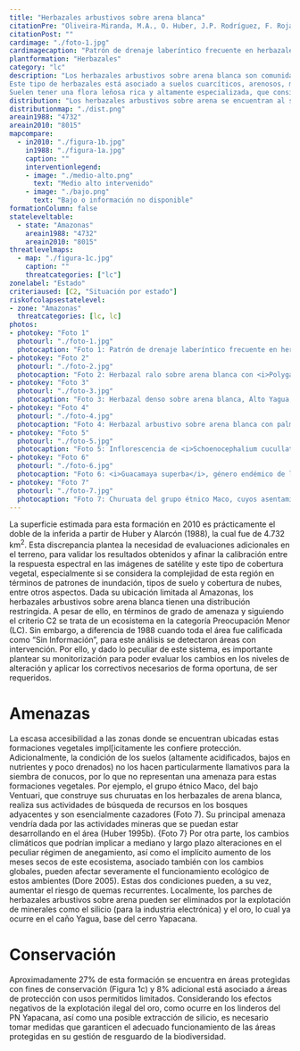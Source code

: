 ```yaml
---
title: "Herbazales arbustivos sobre arena blanca"
citationPre: "Oliveira-Miranda, M.A., O. Huber, J.P. Rodríguez, F. Rojas-Suárez, R. De Oliveira-Miranda, S. Zambrano-Martínez & G. Giraldo-Hernández, (eds) (2010). Herbazales arbustivos sobre arena blanca. Pp: 216-219. En: J.P. Rodríguez, F. Rojas- Suárez & D. Giraldo Hernández (eds.)."
citationPost: ""
cardimage: "./foto-1.jpg"
cardimagecaption: "Patrón de drenaje laberíntico frecuente en herbazales sobre arena blanca, Alto Yagua, estado Amazonas. <i>Otto Huber</i>"
plantformation: "Herbazales"
category: "lc"
description: "Los herbazales arbustivos sobre arena blanca son comunidades vegetales herbáceas y arbustivas particulares del Amazonas, que crecen sobre arenas cuarzosas blancas y están dominadas por hierbas de hoja ancha (Huber 1995c). Se encuentran en ambientes macrotérmicos (> 24°C) y de alta pluviosidad (> 1.400 mm).<br><br>
Este tipo de herbazales está asociado a suelos cuarcíticos, arenosos, muy ácidos, profundos y pobres en nutrientes, que con frecuencia permanecen anegados por limitaciones en el drenaje (Foto 1) (Riina & Huber 2003). La cobertura vegetal es extremadamente variable, cambiando de penachos aislados de hierbas bajas (Foto 2) a densos prados de un metro o más de alto (Foto 3, Foto 4). En la mayoría de los casos, el género <i>Schoenocephalium</i> (Rapateaceae) conforma el principal componente herbáceo. <i>S. cucullatum</i> está más generalizada en el centro del estado Amazonas (Foto 5), mientras que <i>S. teretifolium</i> predomina en los prados del Guainia y bajo Casiquiare. Otros miembros de Rapateaceae frecuentemente encontrados en estos prados son los géneros <i>Monotrema</i> y <i>Cephalostemon</i>, así como la especie endémica <i>Guacamaya superba</i> (Foto 6) que crece con muchas otras plantas de las familias Xyridaceae (<i>Xyris, Abolboda</i>), Eriocaulaceae (<i>Syngonanthus, Paepalanthus, Eriocaulon</i>) y Cyperaceae (<i>Bulbostylis, Rhynchospora, Lagenocarpus</i>). Las gramíneas son escasas, representadas principalmente por algunas especies de <i>Panicum</i> y <i>Axonopus</i> y el bambusoide <i>Steyermarkochloa angustifolia</i> (Huber 1995c, Riina & Huber 2003).<br><br>
Suelen tener una flora leñosa rica y altamente especializada, que consiste principalmente de arbustos bajos y subarbustos (frútices), entre cuyas especies hay numerosos endemismos (Foto 1) (Huber 1995c)."
distribution: "Los herbazales arbustivos sobre arena se encuentran al sur de Venezuela y se ubican principalmente a lo largo del medio y bajo Ventuari, el bajo Casiquiare y los ríos Atabapo y Guainía, en Amazonas (Figura 1 y Tabla 1). Ocupan una extensión aproximada de 8.083 km<sup>2</sup>, que representan 0,9% de la superficie de Venezuela. Desde el punto de vista de los paisajes vegetales, se encuentran esencialmente en la penillanura de los ríos Ventuari y Casiquiare. Por ser una formación definida por condiciones edáficas, su distribución es fragmentada, así como otras del sur de Venezuela (Figura 1)."
distributionmap: "./dist.png"
areain1988: "4732"
areain2010: "8015"
mapcompare:
  - in2010: "./figura-1b.jpg"
    in1988: "./figura-1a.jpg"
    caption: ""
    interventionlegend:
    - image: "./medio-alto.png"
      text: "Medio alto intervenido"
    - image: "./bajo.png"
      text: "Bajo o información no disponible"
formationColumn: false
stateleveltable:
  - state: "Amazonas"
    areain1988: "4732"
    areain2010: "8015"
threatlevelmaps:
  - map: "./figura-1c.jpg"
    caption: ""
    threatcategories: ["lc"]
zonelabel: "Estado"
criteriaused: [C2, "Situación por estado"]
riskofcolapsestatelevel:
- zone: "Amazonas"
  threatcategories: [lc, lc]
photos:
- photokey: "Foto 1"
  photourl: "./foto-1.jpg"
  photocaption: "Foto 1: Patrón de drenaje laberíntico frecuente en herbazales sobre arena blanca, Alto Yagua, estado Amazonas. <i>Otto Huber</i>"
- photokey: "Foto 2"
  photourl: "./foto-2.jpg"
  photocaption: "Foto 2: Herbazal ralo sobre arena blanca con <i>Polygala</i> sp. (flores fucsia), <i>Xyris</i> sp. y <i>Rhynchospora</i> sp., Alto Yagua, estado Amazonas. <i>Otto Huber</i>"
- photokey: "Foto 3"
  photourl: "./foto-3.jpg"
  photocaption: "Foto 3: Herbazal denso sobre arena blanca, Alto Yagua, estado Amazonas. <i>Otto Huber</i>"
- photokey: "Foto 4"
  photourl: "./foto-4.jpg"
  photocaption: "Foto 4: Herbazal arbustivo sobre arena blanca con palma <i>Leopoldinia</i>, Ucata, río Orinoco, estado Amazonas. <i>Gustavo Romero</i>"
- photokey: "Foto 5"
  photourl: "./foto-5.jpg"
  photocaption: "Foto 5: Inflorescencia de <i>Schoenocephalium cucullatum</i>, especie más común de los herbazales de arena blanca, estado Amazonas. <i>Otto Huber</i>"
- photokey: "Foto 6"
  photourl: "./foto-6.jpg"
  photocaption: "Foto 6: <i>Guacamaya superba</i>, género endémico de las Rapateaceae en herbazales de arena blanca. <i>Otto Huber</i>"
- photokey: "Foto 7"
  photourl: "./foto-7.jpg"
  photocaption: "Foto 7: Churuata del grupo étnico Maco, cuyos asentamientos están en los herbazales. <i>Otto Huber</i>"
---
```

La superficie estimada para esta formación en 2010 es prácticamente el doble de la inferida a partir de Huber y Alarcón (1988), la cual fue de 4.732 km<sup>2</sup>. Esta discrepancia plantea la necesidad de evaluaciones adicionales en el terreno, para validar los resultados obtenidos y afinar la calibración entre la respuesta espectral en las imágenes de satélite y este tipo de cobertura vegetal, especialmente si se considera la complejidad de esta región en términos de patrones de inundación, tipos de suelo y cobertura de nubes, entre otros aspectos. Dada su ubicación limitada al Amazonas, los herbazales arbustivos sobre arena blanca tienen una distribución restringida. A pesar de ello, en términos de grado de amenaza y siguiendo el criterio C2 se trata de un ecosistema en la categoría Preocupación Menor (LC). Sin embargo, a diferencia de 1988 cuando toda el área fue calificada como “Sin Información”, para este análisis se detectaron áreas con intervención. Por ello, y dado lo peculiar de este sistema, es importante plantear su monitorización para poder evaluar los cambios en los niveles de alteración y aplicar los correctivos necesarios de forma oportuna, de ser requeridos.

# Amenazas

La escasa accesibilidad a las zonas donde se encuentran ubicadas estas formaciones vegetales impl[icitamente les confiere protección. Adicionalmente, la condición de los suelos (altamente acidificados, bajos en nutrientes y poco drenados) no los hacen particularmente llamativos para la siembra de conucos, por lo que no representan una amenaza para estas formaciones vegetales. Por ejemplo, el grupo étnico Maco, del bajo Ventuari, que construye sus churuatas en los herbazales de arena blanca, realiza sus actividades de búsqueda de recursos en los bosques adyacentes y son esencialmente cazadores (Foto 7). Su principal amenaza vendría dada por las actividades mineras que se puedan estar desarrollando en el área (Huber 1995b).
{Foto 7}
Por otra parte, los cambios climáticos que podrían implicar a mediano y largo plazo alteraciones en el peculiar régimen de anegamiento, así como el implícito aumento de los meses secos de este ecosistema, asociado también con los cambios globales, pueden afectar severamente el funcionamiento ecológico de estos ambientes (Dore 2005). Estas dos condiciones pueden, a su vez, aumentar el riesgo de quemas recurrentes. Localmente, los parches de herbazales arbustivos sobre arena pueden ser eliminados por la explotación de minerales como el silicio (para la industria electrónica) y el oro, lo cual ya ocurre en el caño Yagua, base del cerro Yapacana.

# Conservación

Aproximadamente 27% de esta formación se encuentra en áreas protegidas con fines de conservación (Figura 1c) y 8% adicional está asociado a áreas de protección con usos permitidos limitados. Considerando los efectos negativos de la explotación ilegal del oro, como ocurre en los linderos del PN Yapacana, así como una posible extracción de silicio, es necesario tomar medidas que garanticen el adecuado funcionamiento de las áreas protegidas en su gestión de resguardo de la biodiversidad.
